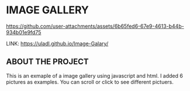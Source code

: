 # IMAGE GALLERY



https://github.com/user-attachments/assets/6b65fed6-67e9-4613-b44b-934b01e9fd75


LINK: https://uladl.github.io/Image-Galary/

## ABOUT THE PROJECT 

This is an exmaple of a image gallery using javascript and html. I added 6 pictures as examples. You can scroll or click to see different pictuers.
